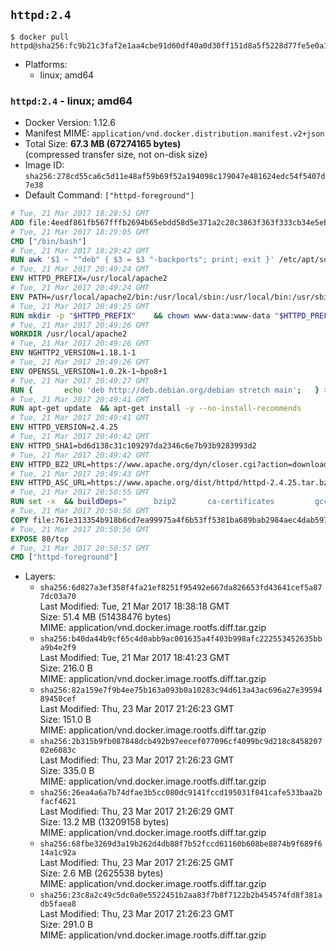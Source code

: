 ## `httpd:2.4`

```console
$ docker pull httpd@sha256:fc9b21c3faf2e1aa4cbe91d60df40a0d30ff151d8a5f5228d77fe5e0a18fa3c2
```

-	Platforms:
	-	linux; amd64

### `httpd:2.4` - linux; amd64

-	Docker Version: 1.12.6
-	Manifest MIME: `application/vnd.docker.distribution.manifest.v2+json`
-	Total Size: **67.3 MB (67274165 bytes)**  
	(compressed transfer size, not on-disk size)
-	Image ID: `sha256:278cd55ca6c5d11e48af59b69f52a194098c179047e481624edc54f5407d7e38`
-	Default Command: `["httpd-foreground"]`

```dockerfile
# Tue, 21 Mar 2017 18:28:51 GMT
ADD file:4eedf861fb567fffb2694b65ebdd58d5e371a2c28c3863f363f333cb34e5eb7b in / 
# Tue, 21 Mar 2017 18:29:05 GMT
CMD ["/bin/bash"]
# Tue, 21 Mar 2017 18:29:42 GMT
RUN awk '$1 ~ "^deb" { $3 = $3 "-backports"; print; exit }' /etc/apt/sources.list > /etc/apt/sources.list.d/backports.list
# Tue, 21 Mar 2017 20:49:24 GMT
ENV HTTPD_PREFIX=/usr/local/apache2
# Tue, 21 Mar 2017 20:49:24 GMT
ENV PATH=/usr/local/apache2/bin:/usr/local/sbin:/usr/local/bin:/usr/sbin:/usr/bin:/sbin:/bin
# Tue, 21 Mar 2017 20:49:25 GMT
RUN mkdir -p "$HTTPD_PREFIX" 	&& chown www-data:www-data "$HTTPD_PREFIX"
# Tue, 21 Mar 2017 20:49:26 GMT
WORKDIR /usr/local/apache2
# Tue, 21 Mar 2017 20:49:26 GMT
ENV NGHTTP2_VERSION=1.18.1-1
# Tue, 21 Mar 2017 20:49:26 GMT
ENV OPENSSL_VERSION=1.0.2k-1~bpo8+1
# Tue, 21 Mar 2017 20:49:27 GMT
RUN { 		echo 'deb http://deb.debian.org/debian stretch main'; 	} > /etc/apt/sources.list.d/stretch.list 	&& { 		echo 'Package: *'; 		echo 'Pin: release n=stretch'; 		echo 'Pin-Priority: -10'; 		echo; 		echo 'Package: libnghttp2*'; 		echo "Pin: version $NGHTTP2_VERSION"; 		echo 'Pin-Priority: 990'; 		echo; 	} > /etc/apt/preferences.d/unstable-nghttp2
# Tue, 21 Mar 2017 20:49:41 GMT
RUN apt-get update 	&& apt-get install -y --no-install-recommends 		libapr1 		libaprutil1 		libaprutil1-ldap 		libapr1-dev 		libaprutil1-dev 		liblua5.2-0 		libnghttp2-14=$NGHTTP2_VERSION 		libpcre++0 		libssl1.0.0=$OPENSSL_VERSION 		libxml2 	&& rm -r /var/lib/apt/lists/*
# Tue, 21 Mar 2017 20:49:41 GMT
ENV HTTPD_VERSION=2.4.25
# Tue, 21 Mar 2017 20:49:42 GMT
ENV HTTPD_SHA1=bd6d138c31c109297da2346c6e7b93b9283993d2
# Tue, 21 Mar 2017 20:49:42 GMT
ENV HTTPD_BZ2_URL=https://www.apache.org/dyn/closer.cgi?action=download&filename=httpd/httpd-2.4.25.tar.bz2
# Tue, 21 Mar 2017 20:49:43 GMT
ENV HTTPD_ASC_URL=https://www.apache.org/dist/httpd/httpd-2.4.25.tar.bz2.asc
# Tue, 21 Mar 2017 20:50:55 GMT
RUN set -x 	&& buildDeps=" 		bzip2 		ca-certificates 		gcc 		libnghttp2-dev=$NGHTTP2_VERSION 		liblua5.2-dev 		libpcre++-dev 		libssl-dev=$OPENSSL_VERSION 		libxml2-dev 		zlib1g-dev 		make 		wget 	" 	&& apt-get update 	&& apt-get install -y --no-install-recommends -V $buildDeps 	&& rm -r /var/lib/apt/lists/* 		&& wget -O httpd.tar.bz2 "$HTTPD_BZ2_URL" 	&& echo "$HTTPD_SHA1 *httpd.tar.bz2" | sha1sum -c - 	&& wget -O httpd.tar.bz2.asc "$HTTPD_ASC_URL" 	&& export GNUPGHOME="$(mktemp -d)" 	&& gpg --keyserver ha.pool.sks-keyservers.net --recv-keys A93D62ECC3C8EA12DB220EC934EA76E6791485A8 	&& gpg --batch --verify httpd.tar.bz2.asc httpd.tar.bz2 	&& rm -r "$GNUPGHOME" httpd.tar.bz2.asc 		&& mkdir -p src 	&& tar -xf httpd.tar.bz2 -C src --strip-components=1 	&& rm httpd.tar.bz2 	&& cd src 		&& ./configure 		--prefix="$HTTPD_PREFIX" 		--enable-mods-shared=reallyall 	&& make -j "$(nproc)" 	&& make install 		&& cd .. 	&& rm -r src man manual 		&& sed -ri 		-e 's!^(\s*CustomLog)\s+\S+!\1 /proc/self/fd/1!g' 		-e 's!^(\s*ErrorLog)\s+\S+!\1 /proc/self/fd/2!g' 		"$HTTPD_PREFIX/conf/httpd.conf" 		&& apt-get purge -y --auto-remove $buildDeps
# Tue, 21 Mar 2017 20:50:56 GMT
COPY file:761e313354b918b6cd7ea99975a4f6b53ff5381ba689bab2984aec4dab597215 in /usr/local/bin/ 
# Tue, 21 Mar 2017 20:50:56 GMT
EXPOSE 80/tcp
# Tue, 21 Mar 2017 20:50:57 GMT
CMD ["httpd-foreground"]
```

-	Layers:
	-	`sha256:6d827a3ef358f4fa21ef8251f95492e667da826653fd43641cef5a877dc03a70`  
		Last Modified: Tue, 21 Mar 2017 18:38:18 GMT  
		Size: 51.4 MB (51438476 bytes)  
		MIME: application/vnd.docker.image.rootfs.diff.tar.gzip
	-	`sha256:b40da44b9cf65c4d0abb9ac001635a4f403b998afc222553452635bba9b4e2f9`  
		Last Modified: Tue, 21 Mar 2017 18:41:23 GMT  
		Size: 216.0 B  
		MIME: application/vnd.docker.image.rootfs.diff.tar.gzip
	-	`sha256:82a159e7f9b4ee75b163a093b0a10283c94d613a43ac696a27e3959489450cef`  
		Last Modified: Thu, 23 Mar 2017 21:26:23 GMT  
		Size: 151.0 B  
		MIME: application/vnd.docker.image.rootfs.diff.tar.gzip
	-	`sha256:2b315b9fb087848dcb492b97eecef077096cf4099bc9d218c845820702e6083c`  
		Last Modified: Thu, 23 Mar 2017 21:26:23 GMT  
		Size: 335.0 B  
		MIME: application/vnd.docker.image.rootfs.diff.tar.gzip
	-	`sha256:26ea4a6a7b74dfae3b5cc080dc9141fccd195031f841cafe533baa2bfacf4621`  
		Last Modified: Thu, 23 Mar 2017 21:26:29 GMT  
		Size: 13.2 MB (13209158 bytes)  
		MIME: application/vnd.docker.image.rootfs.diff.tar.gzip
	-	`sha256:68fbe3269d3a19b262d4db88f7b52fccd61160b608be8874b9f689f614a1c92a`  
		Last Modified: Thu, 23 Mar 2017 21:26:25 GMT  
		Size: 2.6 MB (2625538 bytes)  
		MIME: application/vnd.docker.image.rootfs.diff.tar.gzip
	-	`sha256:23c8a2c49c5dc0a0e5522451b2aa83f7b8f7122b2b454574fd8f381adb5faea8`  
		Last Modified: Thu, 23 Mar 2017 21:26:23 GMT  
		Size: 291.0 B  
		MIME: application/vnd.docker.image.rootfs.diff.tar.gzip
